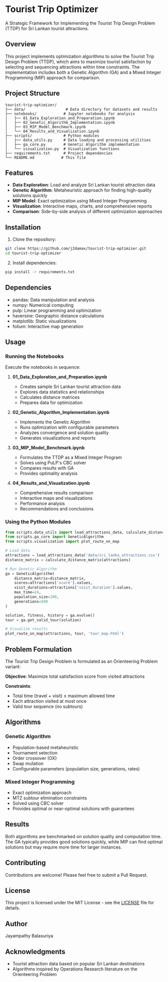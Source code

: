 # Tourist Trip Optimizer

A Strategic Framework for Implementing the Tourist Trip Design Problem (TTDP) for Sri Lankan tourist attractions.

## Overview

This project implements optimization algorithms to solve the Tourist Trip Design Problem (TTDP), which aims to maximize tourist satisfaction by selecting and sequencing attractions within time constraints. The implementation includes both a Genetic Algorithm (GA) and a Mixed Integer Programming (MIP) approach for comparison.

## Project Structure

```
tourist-trip-optimizer/
├── data/                  # Data directory for datasets and results
├── notebooks/            # Jupyter notebooks for analysis
│   ├── 01_Data_Exploration_and_Preparation.ipynb
│   ├── 02_Genetic_Algorithm_Implementation.ipynb
│   ├── 03_MIP_Model_Benchmark.ipynb
│   └── 04_Results_and_Visualization.ipynb
├── scripts/              # Python modules
│   ├── data_utils.py     # Data loading and processing utilities
│   ├── ga_core.py        # Genetic Algorithm implementation
│   └── visualization.py  # Visualization functions
├── requirements.txt      # Project dependencies
└── README.md            # This file
```

## Features

- **Data Exploration**: Load and analyze Sri Lankan tourist attraction data
- **Genetic Algorithm**: Metaheuristic approach for finding high-quality solutions quickly
- **MIP Model**: Exact optimization using Mixed Integer Programming
- **Visualization**: Interactive maps, charts, and comprehensive reports
- **Comparison**: Side-by-side analysis of different optimization approaches

## Installation

1. Clone the repository:
```bash
git clone https://github.com/j2damax/tourist-trip-optimizer.git
cd tourist-trip-optimizer
```

2. Install dependencies:
```bash
pip install -r requirements.txt
```

## Dependencies

- pandas: Data manipulation and analysis
- numpy: Numerical computing
- pulp: Linear programming and optimization
- haversine: Geographic distance calculations
- matplotlib: Static visualizations
- folium: Interactive map generation

## Usage

### Running the Notebooks

Execute the notebooks in sequence:

1. **01_Data_Exploration_and_Preparation.ipynb**
   - Creates sample Sri Lankan tourist attraction data
   - Explores data statistics and relationships
   - Calculates distance matrices
   - Prepares data for optimization

2. **02_Genetic_Algorithm_Implementation.ipynb**
   - Implements the Genetic Algorithm
   - Runs optimization with configurable parameters
   - Analyzes convergence and solution quality
   - Generates visualizations and reports

3. **03_MIP_Model_Benchmark.ipynb**
   - Formulates the TTDP as a Mixed Integer Program
   - Solves using PuLP's CBC solver
   - Compares results with GA
   - Provides optimality analysis

4. **04_Results_and_Visualization.ipynb**
   - Comprehensive results comparison
   - Interactive maps and visualizations
   - Performance analysis
   - Recommendations and conclusions

### Using the Python Modules

```python
from scripts.data_utils import load_attractions_data, calculate_distance_matrix
from scripts.ga_core import GeneticAlgorithm
from scripts.visualization import plot_route_on_map

# Load data
attractions = load_attractions_data('data/sri_lanka_attractions.csv')
distance_matrix = calculate_distance_matrix(attractions)

# Run Genetic Algorithm
ga = GeneticAlgorithm(
    distance_matrix=distance_matrix,
    scores=attractions['score'].values,
    visit_durations=attractions['visit_duration'].values,
    max_time=24,
    population_size=100,
    generations=500
)

solution, fitness, history = ga.evolve()
tour = ga.get_valid_tour(solution)

# Visualize results
plot_route_on_map(attractions, tour, 'tour_map.html')
```

## Problem Formulation

The Tourist Trip Design Problem is formulated as an Orienteering Problem variant:

**Objective**: Maximize total satisfaction score from visited attractions

**Constraints**:
- Total time (travel + visit) ≤ maximum allowed time
- Each attraction visited at most once
- Valid tour sequence (no subtours)

## Algorithms

### Genetic Algorithm
- Population-based metaheuristic
- Tournament selection
- Order crossover (OX)
- Swap mutation
- Configurable parameters (population size, generations, rates)

### Mixed Integer Programming
- Exact optimization approach
- MTZ subtour elimination constraints
- Solved using CBC solver
- Provides optimal or near-optimal solutions with guarantees

## Results

Both algorithms are benchmarked on solution quality and computation time. The GA typically provides good solutions quickly, while MIP can find optimal solutions but may require more time for larger instances.

## Contributing

Contributions are welcome! Please feel free to submit a Pull Request.

## License

This project is licensed under the MIT License - see the [LICENSE](LICENSE) file for details.

## Author

Jayampathy Balasuriya

## Acknowledgments

- Tourist attraction data based on popular Sri Lankan destinations
- Algorithms inspired by Operations Research literature on the Orienteering Problem

